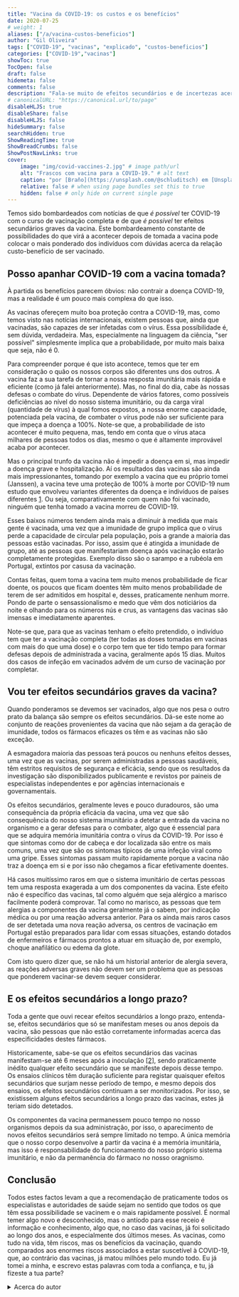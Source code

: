 ```yaml
---
title: "Vacina da COVID-19: os custos e os benefícios"
date: 2020-07-25
# weight: 1
aliases: ["/a/vacina-custos-beneficios"]
author: "Gil Oliveira"
tags: ["COVID-19", "vacinas", "explicado", "custos-beneficios"]
categories: ["COVID-19","vacinas"]
showToc: true
TocOpen: false
draft: false
hidemeta: false
comments: false
description: "Fala-se muito de efeitos secundários e de incertezas acerca da vacina da COVID-19, mas será que os benefícios superam os custos?"
# canonicalURL: "https://canonical.url/to/page"
disableHLJS: true
disableShare: false
disableHLJS: false
hideSummary: false
searchHidden: true
ShowReadingTime: true
ShowBreadCrumbs: false
ShowPostNavLinks: true
cover:
    image: "img/covid-vaccines-2.jpg" # image path/url
    alt: "Frascos com vacina para a COVID-19." # alt text
    caption: "por [Braňo](https://unsplash.com/@schluditsch) em [Unsplash](https://unsplash.com/photos/QSuou3VAtf4)"
    relative: false # when using page bundles set this to true
    hidden: false # only hide on current single page
---
```



Temos sido bombardeados com notícias de que _é possível_ ter COVID-19 com o curso de vacinação completa e de que _é possível_ ter efeitos secundários graves da vacina. Este bombardeamento constante de possibilidades do que virá a acontecer depois de tomada a vacina pode colocar o mais ponderado dos indivíduos com dúvidas acerca da relação custo-benefício de ser vacinado.

## Posso apanhar COVID-19 com a vacina tomada?

À partida os benefícios parecem óbvios: não contrair a doença COVID-19, mas a realidade é um pouco mais complexa do que isso.

As vacinas ofereçem muito boa proteção contra a COVID-19, mas, como temos visto nas notícias internacionais, existem pessoas que, ainda que vacinadas, são capazes de ser infetadas com o vírus. Essa possíbilidade é, sem dúvida, verdadeira. Mas, especialmente na linguagem da ciência, "ser possível" simplesmente implica que a probabilidade, por muito mais baixa que seja, não é 0.

Para compreender porque é que isto acontece, temos que ter em consideração o quão os nossos corpos são diferentes uns dos outros. A vacina faz a sua tarefa de tornar a nossa resposta imunitária mais rápida e eficiente (como já falei anteriormente). Mas, no final do dia, cabe às nossas defesas o combate do vírus. Dependente de vários fatores, como possíveis deficiências ao nível do nosso sistema imunitário, ou da carga viral (quantidade de vírus) à qual fomos expostos, a nossa enorme capacidade, potenciada pela vacina, de combater o vírus pode não ser suficiente para que impeça a doença a 100%. Note-se que, a probabilidade de isto acontecer é muito pequena, mas, tendo em conta que o vírus ataca milhares de pessoas todos os dias, mesmo o que é altamente improvável acaba por acontecer.

Mas o principal trunfo da vacina não é impedir a doença em si, mas impedir a doença grave e hospitalização. Aí os resultados das vacinas são ainda mais impressionantes, tomando por exemplo a vacina que eu próprio tomei (Janssen), a vacina teve uma proteção de 100% à morte por COVID-19 num estudo que envolveu variantes diferentes da doença e indivíduos de países diferentes [1](https://doi.org/10.1056/NEJMoa2101544). Ou seja, comparativamente com quem não foi vacinado, ninguém que tenha tomado a vacina morreu de COVID-19.

Esses baixos números tendem ainda mais a diminuir à medida que mais gente é vacinada, uma vez que a imunidade de grupo implica que o vírus perde a capacidade de circular pela população, pois a grande a maioria das pessoas estão vacinadas. Por isso, assim que é atingida a imunidade de grupo, até as pessoas que manifestariam doença após vacinação estarão completamente protegidas. Exemplo disso são o sarampo e a rubéola em Portugal, extintos por casusa da vacinação.

Contas feitas, quem toma a vacina tem muito menos probabilidade de ficar doente, os poucos que ficam doentes têm muito menos probabilidade de terem de ser admitidos em hospital e, desses, praticamente nenhum morre. Pondo de parte o sensassionalismo e medo que vêm dos noticiários da noite e olhando para os números nús e crus, as vantagens das vacinas são imensas e imediatamente aparentes.

Note-se que, para que as vacinas tenham o efeito pretendido, o indivíduo tem que ter a vacinação completa (ter todas as doses tomadas em vacinas com mais do que uma dose) e o corpo tem que ter tido tempo para formar defesas depois de administrada a vacina, geralmente após 15 dias. Muitos dos casos de infeção em vacinados advém de um curso de vacinação por completar.

## Vou ter efeitos secundários graves da vacina?

Quando ponderamos se devemos ser vacinados, algo que nos pesa o outro prato da balança são sempre os efeitos secundários. Dá-se este nome ao conjunto de reações provenientes da vacina que não sejam a da geração de imunidade, todos os fármacos eficazes os têm e as vacinas não são exceção.

A esmagadora maioria das pessoas terá poucos ou nenhuns efeitos desses, uma vez que as vacinas, por serem administradas a pessoas saudáveis, têm estritos requisitos de segurança e eficácia, sendo que os resultados da investigação são disponibilizados publicamente e revistos por paineis de especialistas independentes e por agências internacionais e governamentais.

Os efeitos secundários, geralmente leves e pouco duradouros, são uma consequência da própria eficácia da vacina, uma vez que são consequência do nosso sistema imunitário a detetar a entrada da vacina no organismo e a gerar defesas para o combater, algo que é essencial para que se adquira memória imunitária contra o vírus da COVID-19. Por isso é que sintomas como dor de cabeça e dor localizada são entre os mais comuns, uma vez que são os sintomas típicos de uma infeção viral como uma gripe. Esses sintomas passam muito rapidamente porque a vacina não traz a doença em si e por isso não chegamos a ficar efetivamente doentes.

Há casos muitíssimo raros em que o sistema imunitário de certas pessoas tem uma resposta exagerada a um dos componentes da vacina. Este efeito não é específico das vacinas, tal como alguém que seja alérgico a marisco facilmente poderá comprovar. Tal como no marisco, as pessoas que tem alergias a componentes da vacina geralmente já o sabem, por indicação médica ou por uma reação adversa anterior. Para os ainda mais raros casos de ser detetada uma nova reação adversa, os centros de vacinação em Portugal estão preparados para lidar com essas situações, estando dotados de enfermeiros e fármacos prontos a atuar em situação de, por exemplo, choque anafilático ou edema da glote.

Com isto quero dizer que, se não há um historial anterior de alergia severa, as reações adversas graves não devem ser um problema que as pessoas que ponderem vacinar-se devem sequer considerar.

## E os efeitos secundários a longo prazo?

Toda a gente que ouvi recear efeitos secundários a longo prazo, entenda-se, efeitos secundários que só se manifestam meses ou anos depois da vacina, são pessoas que não estão corretamente informadas acerca das especificidades destes fármacos.

Historicamente, sabe-se que os efeitos secundários das vacinas manifestam-se até 6 meses após a inoculação [[2]](https://www.cdc.gov/coronavirus/2019-ncov/vaccines/safety/safety-of-vaccines.html), sendo praticamente inédito qualquer efeito secundário que se manifeste depois desse tempo. Os ensaios clínicos têm duração suficiente para registar quaisquer efeitos secundários que surjam nesse período de tempo, e mesmo depois dos ensaios, os efeitos secundários continuam a ser monitorizados. Por isso, se existissem alguns efeitos secundários a longo prazo das vacinas, estes já teriam sido detetados.

Os componentes da vacina permanessem pouco tempo no nosso organismos depois da sua administração, por isso, o aparecimento de novos efeitos secundários será sempre limitado no tempo. A única memória que o nosso corpo desenvolve a partir da vacina é a memória imunitária, mas isso é responsabilidade do funcionamento do nosso próprio sistema imunitário, e não da permanência do fármaco no nosso oragnismo.

## Conclusão

Todos estes factos levam a que a recomendação de praticamente todos os especialistas e autoridades de saúde sejam no sentido que todos os que têm essa possibilidade se vacinem e o mais rapidamente possível. É normal temer algo novo e desconhecido, mas o antíodo para esse receio é informação e conhecimento, algo que, no caso das vacinas, já foi solicitado ao longo dos anos, e especialmente dos últimos meses. As vacinas, como tudo na vida, têm riscos, mas os benefícios da vacinação, quando comparados aos enormes riscos associados a estar suscetível à COVID-19, que, ao contrário das vacinas, já matou milhões pelo mundo todo. Eu já tomei a minha, e escrevo estas palavras com toda a confiança, e tu, já fizeste a tua parte?

<details>
  <summary>Acerca do autor</summary>
  [Gil Oliveira](https://giloliveira.net) é um Biólogo, Membro Graduado da Ordem dos Biólogos com a cédula profissional 3795. A sua área de especialização é Biologia Molecular e Genética e atualmente desenvolve investigação na NOVA School of Science and Technology | FCT NOVA (Universidade NOVA de Lisboa) na área da Bioengenharia de Sistemas, com vista a melhorar a produção de vacinas.
</details>